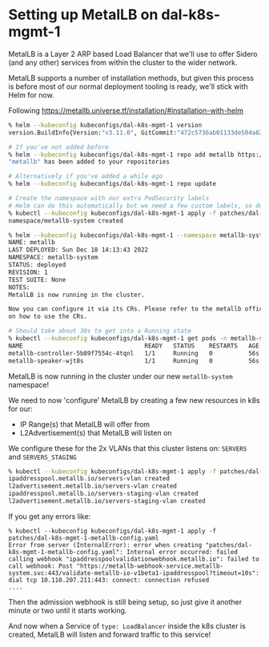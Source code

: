 # Setting up MetalLB on dal-k8s-mgmt-1

MetalLB is a Layer 2 ARP based Load Balancer that we'll use to offer Sidero (and any other) services from within the cluster to the wider network.

MetalLB supports a number of installation methods, but given this process is before most of our normal deployment tooling is ready, we'll stick with Helm for now.

Following https://metallb.universe.tf/installation/#installation-with-helm

```bash
% helm --kubeconfig kubeconfigs/dal-k8s-mgmt-1 version
version.BuildInfo{Version:"v3.11.0", GitCommit:"472c5736ab01133de504a826bd9ee12cbe4e7904", GitTreeState:"clean", GoVersion:"go1.19.5"}

# If you've not added before
% helm --kubeconfig kubeconfigs/dal-k8s-mgmt-1 repo add metallb https://metallb.github.io/metallb
"metallb" has been added to your repositories

# Alternatively if you've added a while ago
% helm --kubeconfig kubeconfigs/dal-k8s-mgmt-1 repo update

# Create the namespace with our extra PodSecurity labels
# Helm can do this automatically but we need a few custom labels, so do this separately
% kubectl --kubeconfig kubeconfigs/dal-k8s-mgmt-1 apply -f patches/dal-k8s-mgmt-1-metallb-namespace.yaml
namespace/metallb-system created

% helm --kubeconfig kubeconfigs/dal-k8s-mgmt-1 --namespace metallb-system install metallb metallb/metallb
NAME: metallb
LAST DEPLOYED: Sun Dec 18 14:13:43 2022
NAMESPACE: metallb-system
STATUS: deployed
REVISION: 1
TEST SUITE: None
NOTES:
MetalLB is now running in the cluster.

Now you can configure it via its CRs. Please refer to the metallb official docs
on how to use the CRs.

# Should take about 30s to get into a Running state
% kubectl --kubeconfig kubeconfigs/dal-k8s-mgmt-1 get pods -n metallb-system
NAME                                  READY   STATUS    RESTARTS   AGE
metallb-controller-5b89f7554c-4tqnl   1/1     Running   0          56s
metallb-speaker-wjt8s                 1/1     Running   0          56s
```

MetalLB is now running in the cluster under our new `metallb-system` namespace!

We need to now 'configure' MetalLB by creating a few new resources in k8s for our:
* IP Range(s) that MetalLB will offer from
* L2Advertisement(s) that MetalLB will listen on

We configure these for the 2x VLANs that this cluster listens on: `SERVERS` and `SERVERS_STAGING`

```bash
% kubectl --kubeconfig kubeconfigs/dal-k8s-mgmt-1 apply -f patches/dal-k8s-mgmt-1-metallb-config.yaml
ipaddresspool.metallb.io/servers-vlan created
l2advertisement.metallb.io/servers-vlan created
ipaddresspool.metallb.io/servers-staging-vlan created
l2advertisement.metallb.io/servers-staging-vlan created
```

If you get any errors like:
```
% kubectl --kubeconfig kubeconfigs/dal-k8s-mgmt-1 apply -f patches/dal-k8s-mgmt-1-metallb-config.yaml
Error from server (InternalError): error when creating "patches/dal-k8s-mgmt-1-metallb-config.yaml": Internal error occurred: failed calling webhook "ipaddresspoolvalidationwebhook.metallb.io": failed to call webhook: Post "https://metallb-webhook-service.metallb-system.svc:443/validate-metallb-io-v1beta1-ipaddresspool?timeout=10s": dial tcp 10.110.207.211:443: connect: connection refused
....
```

Then the admission webhook is still being setup, so just give it another minute or two until it starts working.

And now when a Service of `type: LoadBalancer` inside the k8s cluster is created, MetalLB will listen and forward traffic to this service!
